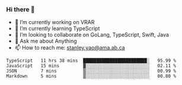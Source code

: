 ### Hi there 👋

- 🔭 I’m currently working on VRAR
- 🌱 I’m currently learning TypeScript
- 👯 I’m looking to collaborate on GoLang, TypeScript, Swift, Java
- 💬 Ask me about Anything
- 📫 How to reach me: stanley.yao@ama.ab.ca


<!--START_SECTION:waka-->
```text
TypeScript   11 hrs 38 mins  ████████████████████████░   95.99 % 
JavaScript   15 mins         ▓░░░░░░░░░░░░░░░░░░░░░░░░   02.11 % 
JSON         7 mins          ▒░░░░░░░░░░░░░░░░░░░░░░░░   00.99 % 
Markdown     5 mins          ▒░░░░░░░░░░░░░░░░░░░░░░░░   00.80 % 
```
<!--END_SECTION:waka-->
